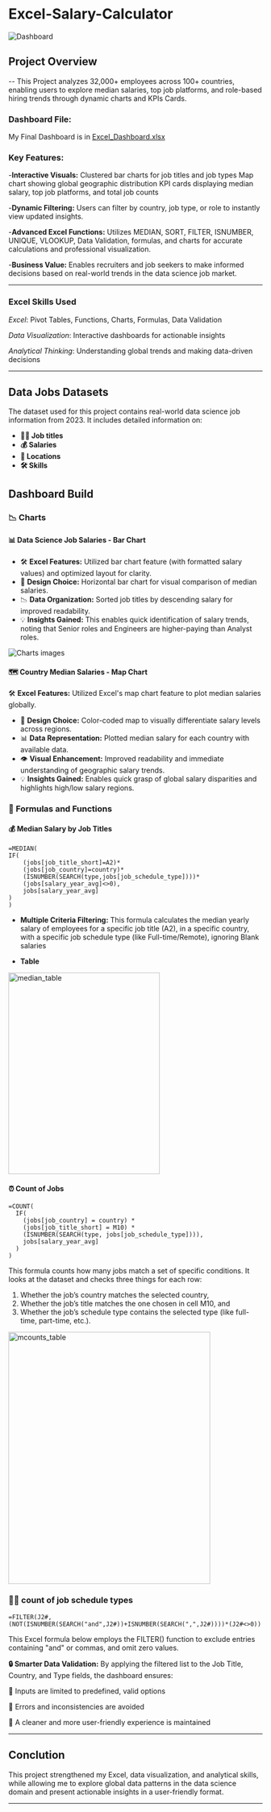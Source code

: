 # Excel-Salary-Calculator

![Dashboard](Dashboard.gif)



## Project Overview
--
This Project analyzes 32,000+ employees across 100+ countries, enabling users to explore median salaries, top job platforms, and role-based hiring trends through dynamic charts and KPIs Cards.

### Dashboard File:

My Final Dashboard is in [Excel_Dashboard.xlsx](Excel_Dashboard_Project1.xlsx)

### Key Features:

-**Interactive Visuals:** 
Clustered bar charts for job titles and job types
Map chart showing global geographic distribution
KPI cards displaying median salary, top job platforms, and total job counts

-**Dynamic Filtering:** Users can filter by country, job type, or role to instantly view updated insights.

-**Advanced Excel Functions:** Utilizes MEDIAN, SORT, FILTER, ISNUMBER, UNIQUE, VLOOKUP, Data Validation, formulas, and charts for accurate calculations and professional visualization.

-**Business Value:** Enables recruiters and job seekers to make informed decisions based on real-world trends in the data science job market.

---

### Excel Skills Used

*Excel*: Pivot Tables, Functions, Charts, Formulas, Data Validation

*Data Visualization*: Interactive dashboards for actionable insights

*Analytical Thinking*: Understanding global trends and making data-driven decisions

---

## Data Jobs Datasets

The dataset used for this project contains real-world data science job information from 2023.  It includes detailed information on:

- **👨‍💼 Job titles**
- **💰 Salaries**
- **📍 Locations**
- **🛠️ Skills**

## Dashboard Build

### 📉 Charts

#### 📊 Data Science Job Salaries - Bar Chart

- 🛠️ **Excel Features:** Utilized bar chart feature (with formatted salary values) and optimized layout for clarity.
- 🎨 **Design Choice:** Horizontal bar chart for visual comparison of median salaries.
- 📉 **Data Organization:** Sorted job titles by descending salary for improved readability.
- 💡 **Insights Gained:** This enables quick identification of salary trends, noting that Senior roles and Engineers are higher-paying than Analyst roles.

![Charts images](Charts1.png)


#### 🗺️ Country Median Salaries - Map Chart

 🛠️ **Excel Features:** Utilized Excel's map chart feature to plot median salaries globally.
- 🎨 **Design Choice:** Color-coded map to visually differentiate salary levels across regions.
- 📊 **Data Representation:** Plotted median salary for each country with available data.
- 👁️ **Visual Enhancement:** Improved readability and immediate understanding of geographic salary trends.
- 💡 **Insights Gained:** Enables quick grasp of global salary disparities and highlights high/low salary regions.

### 🧮 Formulas and Functions

#### 💰 Median Salary by Job Titles

```
=MEDIAN(
IF(
    (jobs[job_title_short]=A2)*
    (jobs[job_country]=country)*
    (ISNUMBER(SEARCH(type,jobs[job_schedule_type])))*
    (jobs[salary_year_avg]<>0),
    jobs[salary_year_avg]
)
)
```


- **Multiple Criteria Filtering:**
This formula calculates the median yearly salary of employees for a specific job title (A2), in a specific country, with a specific job schedule type (like Full-time/Remote), ignoring Blank salaries

- **Table**

  
<img src= "median_table.png" alt= median_table width="300" height="400">


#### ⏰ Count of Jobs

```
=COUNT(
  IF(
    (jobs[job_country] = country) *
    (jobs[job_title_short] = M10) *
    (ISNUMBER(SEARCH(type, jobs[job_schedule_type]))),
    jobs[salary_year_avg]
  )
)
```
This formula counts how many jobs match a set of specific conditions. It looks at the dataset and checks three things for each row:
1. Whether the job’s country matches the selected country,
2. Whether the job’s title matches the one chosen in cell M10, and
3. Whether the job’s schedule type contains the selected type (like full-time, part-time, etc.).

<img src= "Counts_table.png" alt= mcounts_table width="400" height="500">

### **👨‍💼 count of job schedule types**
```
=FILTER(J2#,(NOT(ISNUMBER(SEARCH("and",J2#))+ISNUMBER(SEARCH(",",J2#))))*(J2#<>0))

```

This Excel formula below employs the FILTER() function to exclude entries containing "and" or commas, and omit zero values.

**🔒 Smarter Data Validation:** By applying the filtered list to the Job Title, Country, and Type fields, the dashboard ensures:

🎯 Inputs are limited to predefined, valid options

🚫 Errors and inconsistencies are avoided

👥 A cleaner and more user-friendly experience is maintained

---

## Conclution

This project strengthened my Excel, data visualization, and analytical skills, while allowing me to explore global data patterns in the data science domain and present actionable insights in a user-friendly format.


---
